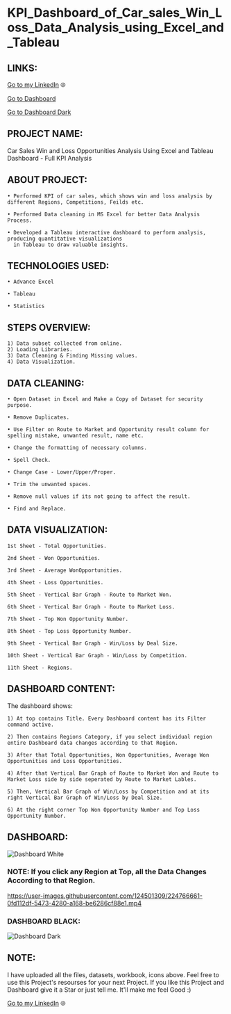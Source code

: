 # KPI_Dashboard_of_Car_sales_Win_Loss_Data_Analysis_using_Excel_and_Tableau

## LINKS:

[Go to my LinkedIn](https://www.linkedin.com/in/gulshan-gedam-362905209/) 🌐

[Go to Dashboard](https://public.tableau.com/app/profile/gulshan.gedam/viz/CarssalesWinLossOppAnalysisDashboard/Dashboard1?publish=yes)

[Go to Dashboard Dark](https://public.tableau.com/app/profile/gulshan.gedam/viz/CarsSalesWinLossKPIAnalysisDashboardDark/Dashboard?publish=yes)

## PROJECT NAME:

Car Sales Win and Loss Opportunities Analysis Using Excel and Tableau Dashboard - Full KPI Analysis

## ABOUT PROJECT:

    • Performed KPI of car sales, which shows win and loss analysis by different Regions, Competitions, Feilds etc.

    • Performed Data cleaning in MS Excel for better Data Analysis Process.

    • Developed a Tableau interactive dashboard to perform analysis, producing quantitative visualizations 
      in Tableau to draw valuable insights. 
        
## TECHNOLOGIES USED:

    • Advance Excel

    • Tableau

    • Statistics
    
## STEPS OVERVIEW:

    1) Data subset collected from online.
    2) Loading Libraries.
    3) Data Cleaning & Finding Missing values.
    4) Data Visualization.

## DATA CLEANING:
    
    • Open Dataset in Excel and Make a Copy of Dataset for security purpose.
    
    • Remove Duplicates.
    
    • Use Filter on Route to Market and Opportunity result column for spelling mistake, unwanted result, name etc.
    
    • Change the formatting of necessary columns.
    
    • Spell Check.
    
    • Change Case - Lower/Upper/Proper.
    
    • Trim the unwanted spaces.
    
    • Remove null values if its not going to affect the result.
    
    • Find and Replace.
    
## DATA VISUALIZATION:

    1st Sheet - Total Opportunities.
    
    2nd Sheet - Won Opportunities.
    
    3rd Sheet - Average WonOpportunities.
    
    4th Sheet - Loss Opportunities.
    
    5th Sheet - Vertical Bar Graph - Route to Market Won.
    
    6th Sheet - Vertical Bar Graph - Route to Market Loss.
    
    7th Sheet - Top Won Opportunity Number.
    
    8th Sheet - Top Loss Opportunity Number.
    
    9th Sheet - Vertical Bar Graph - Win/Loss by Deal Size.
    
    10th Sheet - Vertical Bar Graph - Win/Loss by Competition.
    
    11th Sheet - Regions.
    
## DASHBOARD CONTENT: 

The dashboard shows:
  
    1) At top contains Title. Every Dashboard content has its Filter command active.
    
    2) Then contains Regions Category, if you select individual region entire Dashboard data changes according to that Region.
       
    3) After that Total Opportunities, Won Opportunities, Average Won Opportunities and Loss Opportunities.
    
    4) After that Vertical Bar Graph of Route to Market Won and Route to Market Loss side by side seperated by Route to Market Lables.
       
    5) Then, Vertical Bar Graph of Win/Loss by Competition and at its right Vertical Bar Graph of Win/Loss by Deal Size.
    
    6) At the right corner Top Won Opportunity Number and Top Loss Opportunity Number.
    
## DASHBOARD:

![Dashboard White](https://user-images.githubusercontent.com/124501309/224763493-48cc63fe-4130-47a2-85b6-a2064fa86be1.png)

### NOTE: If you click any Region at Top, all the Data Changes According to that Region.

https://user-images.githubusercontent.com/124501309/224766661-0fd112df-5473-4280-a168-be6286cf88e1.mp4

### DASHBOARD BLACK:

![Dashboard Dark](https://user-images.githubusercontent.com/124501309/224763892-82173ba4-ca4a-43d4-b66d-ed138d47d1f6.png)

## NOTE:

I have uploaded all the files, datasets, workbook, icons above. Feel free to use this Project's resourses for your next Project.
If you like this Project and Dashboard give it a Star or just tell me. It'll make me feel Good :)

[Go to my LinkedIn](https://www.linkedin.com/in/gulshan-gedam-362905209/) 🌐

